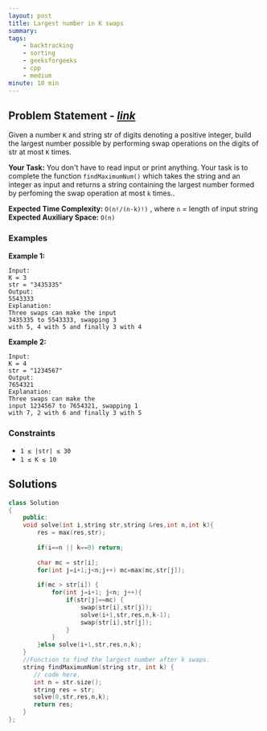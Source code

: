 ```yaml
---
layout: post
title: Largest number in K swaps                    
summary:
tags:
    - backtracking
    - sorting
    - geeksforgeeks
    - cpp
    - medium
minute: 10 min
---
```


## Problem Statement - [*link*](https://practice.geeksforgeeks.org/problems/largest-number-in-k-swaps-1587115620/0/?track=DSASP-Backtracking&batchId=154#)  

Given a number `K` and string str of digits denoting a positive integer, build the largest number possible by performing swap operations on the digits of str at most `K` times.

 

**Your Task:** 
You don't have to read input or print anything. Your task is to complete the function `findMaximumNum()` which takes the string and an integer as input and returns a string containing the largest number formed by perfoming the swap operation at most `k` times..


**Expected Time Complexity:** `O(n!/(n-k)!)`  , where `n` = length of input string           
**Expected Auxiliary Space:** `O(n)`


### Examples

**Example 1:**   
```
Input:
K = 3
str = "3435335"
Output:
5543333
Explanation:
Three swaps can make the input
3435335 to 5543333, swapping 3 
with 5, 4 with 5 and finally 3 with 4 
```

**Example 2:**   
```
Input:
K = 4
str = "1234567"
Output:
7654321
Explanation:
Three swaps can make the
input 1234567 to 7654321, swapping 1
with 7, 2 with 6 and finally 3 with 5
```

### Constraints

+ `1 ≤ |str| ≤ 30`
+ `1 ≤ K ≤ 10`


## Solutions

```cpp
class Solution
{
    public:
    void solve(int i,string str,string &res,int n,int k){
        res = max(res,str);
        
        if(i==n || k==0) return;
        
        char mc = str[i];
        for(int j=i+1;j<n;j++) mc=max(mc,str[j]);
        
        if(mc > str[i]) {
            for(int j=i+1; j<n; j++){
                if(str[j]==mc) {
                    swap(str[i],str[j]);
                    solve(i+1,str,res,n,k-1);
                    swap(str[i],str[j]);
                }
            }
        }else solve(i+1,str,res,n,k);
    }
    //Function to find the largest number after k swaps.
    string findMaximumNum(string str, int k) {
       // code here.
       int n = str.size();
       string res = str;
       solve(0,str,res,n,k);
       return res;
    }
};
```

